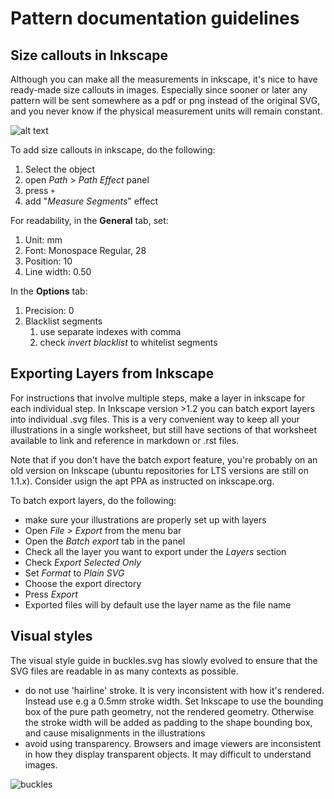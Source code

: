 # Pattern documentation guidelines


## Size callouts in Inkscape

Although you can make all the measurements in inkscape, it's nice to have ready-made size callouts in images. Especially
since sooner or later any pattern will be sent somewhere as a pdf or png instead of the original SVG, and you never know if the physical measurement units will remain constant.



![alt text](<Pasted-image-20240126184736.png>)


To add size callouts in inkscape, do the following:



1. Select the object
2. open  *Path* > *Path* *Effect* panel
3. press `+`
4. add "*Measure Segments*" effect

For readability, in the **General** tab, set:

1. Unit: mm
3. Font: Monospace Regular, 28
4. Position: 10
5. Line width: 0.50

In the **Options** tab:

1. Precision: 0
2. Blacklist segments
	1. use separate indexes with comma
	2. check *invert blacklist* to whitelist segments

## Exporting Layers from Inkscape

For instructions that involve multiple steps, make a layer in inkscape for each individual step. In Inkscape version >1.2 you can batch export layers into individual .svg files. This is a very convenient way to keep all your illustrations in a single worksheet, but still have sections of that worksheet available to link and reference in markdown or .rst files.

Note that if you don't have the batch export feature, you're probably on an old version on Inkscape (ubuntu repositories for LTS versions are still on 1.1.x). Consider usign the apt PPA as instructed on inkscape.org.

To batch export layers, do the following:

- make sure your illustrations are properly set up with layers
- Open *File > Export* from the menu bar
- Open the *Batch export* tab in the panel
- Check all the layer you want to export under the *Layers* section
- Check *Export Selected Only*
- Set *Format* to *Plain SVG*
- Choose the export directory
- Press *Export*
- Exported files will by default use the layer name as the file name

## Visual styles


The visual style guide in buckles.svg has slowly evolved to ensure that the SVG files are readable in as many contexts as possible.

- do not use 'hairline' stroke. It is very inconsistent with how it's rendered. Instead use e.g a 0.5mm stroke width.  Set Inkscape to use the bounding box of the pure path geometry, not the rendered geometry. Otherwise the stroke width will be added as padding to the shape bounding box, and cause misalignments in the illustrations
- avoid using transparency. Browsers and image viewers are inconsistent in how they display transparent objects. It may difficult to understand images.


![buckles](../buckles.svg)
